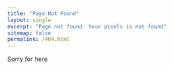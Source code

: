 ```yaml
---
title: "Page Not Found"
layout: single
excerpt: "Page not found. Your pixels is not found"
sitemap: false
permalink: /404.html
---
```

Sorry for here
